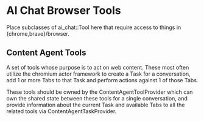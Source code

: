 # AI Chat Browser Tools

Place subclasses of ai_chat::Tool here that require access to things in {chrome,brave}/browser.

## Content Agent Tools

A set of tools whose purpose is to act on web content. These most often utilize the chromium actor framework to create a Task for a conversation, add 1 or more Tabs to that Task and perform actions against 1 of those Tabs.

These tools should be owned by the ContentAgentToolProvider which can own the shared state between these tools for a single conversation, and provide information about the current Task and available Tabs to all the related tools via ContentAgentTaskProvider.
